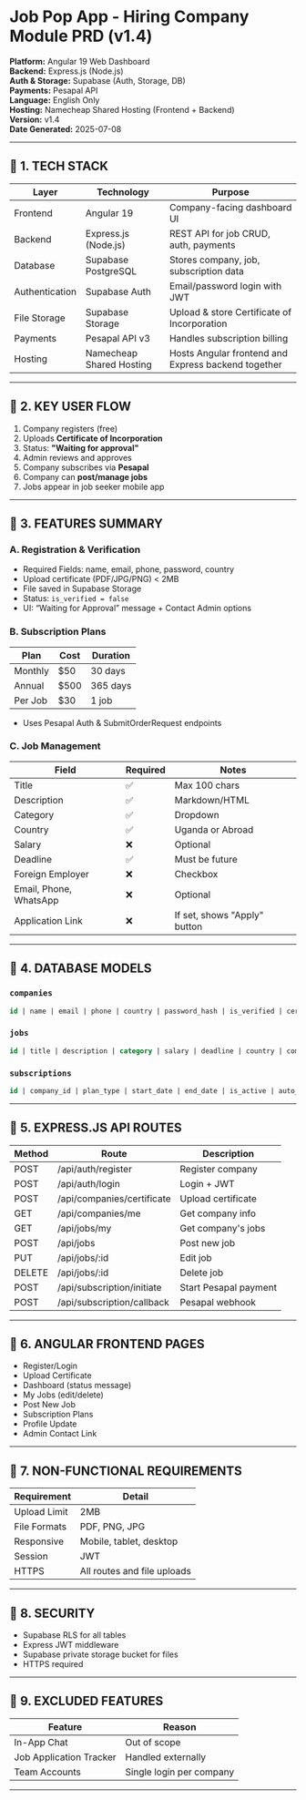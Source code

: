 # Job Pop App - Hiring Company Module PRD (v1.4)

**Platform:** Angular 19 Web Dashboard  
**Backend:** Express.js (Node.js)  
**Auth & Storage:** Supabase (Auth, Storage, DB)  
**Payments:** Pesapal API  
**Language:** English Only  
**Hosting:** Namecheap Shared Hosting (Frontend + Backend)  
**Version:** v1.4  
**Date Generated:** 2025-07-08

---

## 🔹 1. TECH STACK

| Layer        | Technology                  | Purpose |
|--------------|-----------------------------|---------|
| Frontend     | Angular 19                  | Company-facing dashboard UI |
| Backend      | Express.js (Node.js)        | REST API for job CRUD, auth, payments |
| Database     | Supabase PostgreSQL         | Stores company, job, subscription data |
| Authentication | Supabase Auth             | Email/password login with JWT |
| File Storage | Supabase Storage            | Upload & store Certificate of Incorporation |
| Payments     | Pesapal API v3              | Handles subscription billing |
| Hosting      | Namecheap Shared Hosting    | Hosts Angular frontend and Express backend together |

---

## 🔹 2. KEY USER FLOW

1. Company registers (free)
2. Uploads **Certificate of Incorporation**
3. Status: **"Waiting for approval"**
4. Admin reviews and approves
5. Company subscribes via **Pesapal**
6. Company can **post/manage jobs**
7. Jobs appear in job seeker mobile app

---

## 🔹 3. FEATURES SUMMARY

### A. Registration & Verification

- Required Fields: name, email, phone, password, country
- Upload certificate (PDF/JPG/PNG) < 2MB
- File saved in Supabase Storage
- Status: `is_verified = false`
- UI: “Waiting for Approval” message + Contact Admin options

### B. Subscription Plans

| Plan       | Cost     | Duration |
|------------|----------|----------|
| Monthly    | $50      | 30 days  |
| Annual     | $500     | 365 days |
| Per Job    | $30      | 1 job    |

- Uses Pesapal Auth & SubmitOrderRequest endpoints

### C. Job Management

| Field | Required | Notes |
|-------|----------|-------|
| Title | ✅ | Max 100 chars |
| Description | ✅ | Markdown/HTML |
| Category | ✅ | Dropdown |
| Country | ✅ | Uganda or Abroad |
| Salary | ❌ | Optional |
| Deadline | ✅ | Must be future |
| Foreign Employer | ❌ | Checkbox |
| Email, Phone, WhatsApp | ❌ | Optional |
| Application Link | ❌ | If set, shows "Apply" button |

---

## 🔹 4. DATABASE MODELS

### `companies`
```sql
id | name | email | phone | country | password_hash | is_verified | certificate_url | created_at
```

### `jobs`
```sql
id | title | description | category | salary | deadline | country | company_id | is_foreign | email | phone | whatsapp | application_link | created_at
```

### `subscriptions`
```sql
id | company_id | plan_type | start_date | end_date | is_active | auto_renew | pesapal_txn_id
```

---

## 🔹 5. EXPRESS.JS API ROUTES

| Method | Route | Description |
|--------|-------|-------------|
| POST   | /api/auth/register         | Register company |
| POST   | /api/auth/login            | Login + JWT |
| POST   | /api/companies/certificate | Upload certificate |
| GET    | /api/companies/me          | Get company info |
| GET    | /api/jobs/my               | Get company's jobs |
| POST   | /api/jobs                  | Post new job |
| PUT    | /api/jobs/:id              | Edit job |
| DELETE | /api/jobs/:id              | Delete job |
| POST   | /api/subscription/initiate | Start Pesapal payment |
| POST   | /api/subscription/callback | Pesapal webhook |

---

## 🔹 6. ANGULAR FRONTEND PAGES

- Register/Login
- Upload Certificate
- Dashboard (status message)
- My Jobs (edit/delete)
- Post New Job
- Subscription Plans
- Profile Update
- Admin Contact Link

---

## 🔹 7. NON-FUNCTIONAL REQUIREMENTS

| Requirement | Detail |
|-------------|--------|
| Upload Limit | 2MB |
| File Formats | PDF, PNG, JPG |
| Responsive | Mobile, tablet, desktop |
| Session | JWT |
| HTTPS | All routes and file uploads |

---

## 🔹 8. SECURITY

- Supabase RLS for all tables
- Express JWT middleware
- Supabase private storage bucket for files
- HTTPS required

---

## 🔹 9. EXCLUDED FEATURES

| Feature | Reason |
|---------|--------|
| In-App Chat | Out of scope |
| Job Application Tracker | Handled externally |
| Team Accounts | Single login per company |

---
